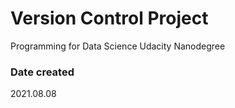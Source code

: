 # Version Control Project
Programming for Data Science Udacity Nanodegree

### Date created
2021.08.08